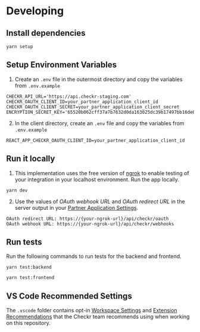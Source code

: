 # Developing

## Install dependencies

```shell
yarn setup
```

## Setup Environment Variables

1. Create an `.env` file in the outermost directory and copy the variables from
   `.env.example`

```
CHECKR_API_URL='https://api.checkr-staging.com'
CHECKR_OAUTH_CLIENT_ID=your_partner_application_client_id
CHECKR_OAUTH_CLIENT_SECRET=your_partner_application_client_secret
ENCRYPTION_SECRET_KEY='65520b062cff37a7b7632d0da163025dc39b17497bb16de6c42c3820da88c825'
```

2. In the client directory, create an `.env` file and copy the variables from
   `.env.example`

```
REACT_APP_CHECKR_OAUTH_CLIENT_ID=your_partner_application_client_id
```

## Run it locally

1. This implementation uses the free version of [ngrok](https://ngrok.com/) to
   enable testing of your integration in your localhost environment. Run the app
   locally.

```
yarn dev
```

2. Use the values of _OAuth webhook URL_ and _OAuth redirect URL_ in the server
   output in your
   [Partner Application Settings](https://dashboard.checkrhq-staging.net/account/applications).

```
OAuth redirect URL: https://{your-ngrok-url}/api/checkr/oauth
OAuth webhook URL: https://{your-ngrok-url}/api/checkr/webhooks
```

## Run tests

Run the following commands to run tests for the backend and frontend.

```shell
yarn test:backend
```

```shell
yarn test:frontend
```

## VS Code Recommended Settings

The `.vscode` folder contains opt-in
[Workspace Settings](https://code.visualstudio.com/docs/getstarted/settings) and
[Extension Recommendations](https://code.visualstudio.com/docs/editor/extension-gallery#_workspace-recommended-extensions)
that the Checkr team recommends using when working on this repository.
